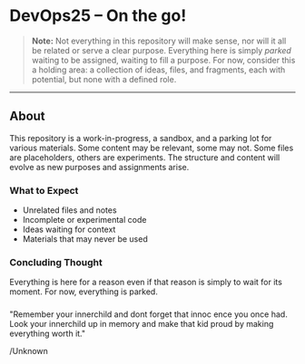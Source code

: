 
# DevOps25 – On the go!

> **Note:** Not everything in this repository will make sense, nor will it all be related or serve a clear purpose. Everything here is simply _parked_ waiting to be assigned, waiting to fill a purpose. For now, consider this a holding area: a collection of ideas, files, and fragments, each with potential, but none with a defined role. 

---

## About

This repository is a work-in-progress, a sandbox, and a parking lot for various materials. Some content may be relevant, some may not. Some files are placeholders, others are experiments. The structure and content will evolve as new purposes and assignments arise.

### What to Expect

- Unrelated files and notes
- Incomplete or experimental code
- Ideas waiting for context
- Materials that may never be used

### Concluding Thought

Everything is here for a reason even if that reason is simply to wait for its moment. For now, everything is parked.


###

"Remember your innerchild and dont forget that innoc ence you once had. Look your innerchild up in memory and make that kid proud by making everything worth it."
 
 /Unknown
